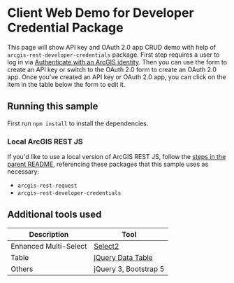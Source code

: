 # Client Web Demo for Developer Credential Package

This page will show API key and OAuth 2.0 app CRUD demo with help of `arcgis-rest-developer-credentials` package. First
step requires a user to log in
via [Authenticate with an ArcGIS identity](https://developers.arcgis.com/arcgis-rest-js/authentication/tutorials/sign-in-with-user-authentication-browser/).
Then you can use the form to create an API key or switch to the OAuth 2.0 form to create an OAuth 2.0 app.
Once you've created an API key or OAuth 2.0 app, you can click on the item in the table below the form to edit it.

## Running this sample

First run `npm install` to install the dependencies.

### Local ArcGIS REST JS

If you'd like to use a local version of ArcGIS REST JS, follow the [steps in the parent README](../README.md#local-arcgis-rest-js-npm), referencing these packages that this sample uses as necessary:

- `arcgis-rest-request`
- `arcgis-rest-developer-credentials`

## Additional tools used

| Description           | Tool                                        |
| --------------------- | ------------------------------------------- |
| Enhanced Multi-Select | [Select2](https://select2.org)              |
| Table                 | [jQuery Data Table](https://datatables.net) |
| Others                | jQuery 3, Bootstrap 5                       |
